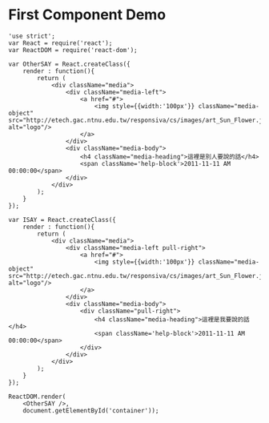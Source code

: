 # First Component Demo

    'use strict';
    var React = require('react');
    var ReactDOM = require('react-dom');

    var OtherSAY = React.createClass({
        render : function(){
            return (
                <div className="media">
                    <div className="media-left">
                        <a href="#">
                            <img style={{width:'100px'}} className="media-object" src="http://etech.gac.ntnu.edu.tw/responsiva/cs/images/art_Sun_Flower.jpg" alt="logo"/>
                        </a>
                    </div>
                    <div className="media-body">
                        <h4 className="media-heading">這裡是別人要說的話</h4>
                        <span className='help-block'>2011-11-11 AM 00:00:00</span>
                    </div>
                </div>
            );
        }
    });

    var ISAY = React.createClass({
        render : function(){
            return (
                <div className="media">
                    <div className="media-left pull-right">
                        <a href="#">
                            <img style={{width:'100px'}} className="media-object" src="http://etech.gac.ntnu.edu.tw/responsiva/cs/images/art_Sun_Flower.jpg" alt="logo"/>
                        </a>
                    </div>
                    <div className="media-body">
                        <div className="pull-right">
                            <h4 className="media-heading">這裡是我要說的話</h4>
                            <span className='help-block'>2011-11-11 AM 00:00:00</span>
                        </div>
                    </div>
                </div>
            );
        }
    });

    ReactDOM.render(
        <OtherSAY />,
        document.getElementById('container'));


